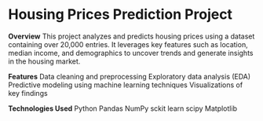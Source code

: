 # Housing Prices Prediction Project
**Overview**
This project analyzes and predicts housing prices using a dataset containing over 20,000 entries. It leverages key features such as location, median income, and demographics to uncover trends and generate insights in the housing market.

**Features**
Data cleaning and preprocessing
Exploratory data analysis (EDA)
Predictive modeling using machine learning techniques
Visualizations of key findings

**Technologies Used**
Python
Pandas
NumPy
sckit learn
scipy
Matplotlib

